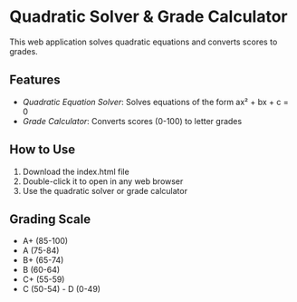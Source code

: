# Quadratic Solver & Grade Calculator

This web application solves quadratic equations and converts scores to grades.

## Features
- *Quadratic Equation Solver*: Solves equations of the form ax² + bx + c = 0
- *Grade Calculator*: Converts scores (0-100) to letter grades

## How to Use
1. Download the index.html file
2. Double-click it to open in any web browser
3. Use the quadratic solver or grade calculator

## Grading Scale
- A+ (85-100)
- A (75-84) 
- B+ (65-74)
- B (60-64)
- C+ (55-59)
- C (50-54)
- D (0-49)
